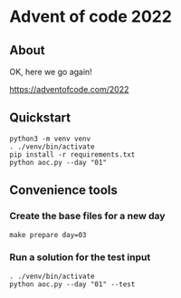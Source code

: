 # Advent of code 2022

## About
OK, here we go again!

https://adventofcode.com/2022

## Quickstart
```
python3 -m venv venv
. ./venv/bin/activate
pip install -r requirements.txt
python aoc.py --day "01"
```

## Convenience tools
### Create the base files for a new day
```
make prepare day=03
```
### Run a solution for the test input
```
. ./venv/bin/activate
python aoc.py --day "01" --test
```

